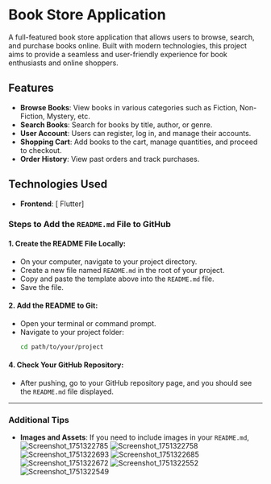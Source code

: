 # Book Store Application

A full-featured book store application that allows users to browse, search, and purchase books online. Built with modern technologies, this project aims to provide a seamless and user-friendly experience for book enthusiasts and online shoppers.

## Features

- **Browse Books**: View books in various categories such as Fiction, Non-Fiction, Mystery, etc.
- **Search Books**: Search for books by title, author, or genre.
- **User Account**: Users can register, log in, and manage their accounts.
- **Shopping Cart**: Add books to the cart, manage quantities, and proceed to checkout.
- **Order History**: View past orders and track purchases.

## Technologies Used

- **Frontend**: [ Flutter]


### Steps to Add the `README.md` File to GitHub

#### 1. **Create the README File Locally**:
   - On your computer, navigate to your project directory.
   - Create a new file named `README.md` in the root of your project.
   - Copy and paste the template above into the `README.md` file.
   - Save the file.

#### 2. **Add the README to Git**:
   - Open your terminal or command prompt.
   - Navigate to your project folder:
     ```bash
     cd path/to/your/project
     ```
 

#### 4. **Check Your GitHub Repository**:
   - After pushing, go to your GitHub repository page, and you should see the `README.md` file displayed.

---

### Additional Tips

- **Images and Assets**: If you need to include images in your `README.md`,
![Screenshot_1751322785](https://github.com/user-attachments/assets/a06c4752-9bc8-48c3-a7ec-994e5b4e8cd8)
![Screenshot_1751322758](https://github.com/user-attachments/assets/df130166-75cc-448a-8a3b-eb9fcde7ef06)
![Screenshot_1751322693](https://github.com/user-attachments/assets/597e830b-c69c-47c3-b016-dde289aa6c7c)
![Screenshot_1751322685](https://github.com/user-attachments/assets/864f11ad-bd60-4ff5-a912-5953a27e9bd7)
![Screenshot_1751322672](https://github.com/user-attachments/assets/b33922e5-c63d-4b47-b380-12a6fb158039)
![Screenshot_1751322552](https://github.com/user-attachments/assets/c47cb5e2-0d9c-4cb9-b889-286e35fc2f3f)
![Screenshot_1751322549](https://github.com/user-attachments/assets/657ca48a-dc0d-40b6-a7be-6e7b277c3ce8)
